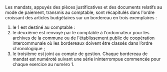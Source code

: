 Les mandats, appuyés des pièces justificatives et des documents relatifs au mode de paiement, transmis au comptable, sont récapitulés dans l'ordre croissant des articles budgétaires sur un bordereau en trois exemplaires :
1. le 1 est destiné au comptable :
2. le deuxième est renvoyé par le comptable à l'ordonnateur pour les archives de la commune ou de l'établissement public de coopération intercommunale où les bordereaux doivent être classés dans l’ordre chronologique ;
3. le troisième est joint au compte de gestion.
Chaque bordereau de mandat est numéroté suivant une série ininterrompue commencée pour chaque exercice au numéro 1.